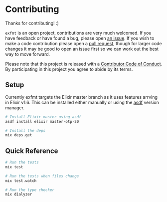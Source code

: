# Contributing

Thanks for contributing! :)

`exfmt` is an open project, contributions are very much welcomed. If you have
feedback or have found a bug, please open [an issue][issues]. If you wish to
make a code contribution please open a [pull request][prs], though for larger
code changes it may be good to open an issue first so we can work out the best
way to move forward.

[issues]: https://github.com/lpil/exfmt/issues
[prs]: https://github.com/lpil/exfmt/pulls

Please note that this project is released with a [Contributor Code of
Conduct](CODE_OF_CONDUCT.md). By participating in this project you agree to
abide by its terms.

## Setup

Currently exfmt targets the Elixir master branch as it uses features arrving
in Elixir v1.6. This can be installed either manually or using the
[asdf][asdf] version manager.

[asdf]: https://github.com/asdf-vm/asdf


```sh
# Install Elixir master using asdf
asdf install elixir master-otp-20

# Install the deps
mix deps.get
```


## Quick Reference

```sh
# Run the tests
mix test

# Run the tests when files change
mix test.watch

# Run the type checker
mix dialyzer
```
